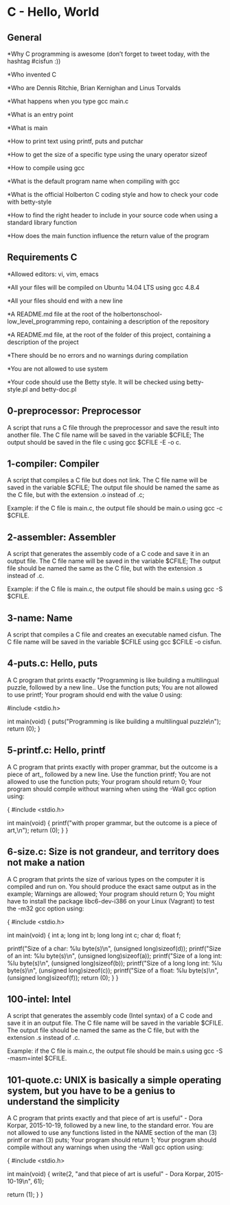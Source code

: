 # C - Hello, World
## General

*Why C programming is awesome (don’t forget to tweet today, with the hashtag #cisfun :))

*Who invented C

*Who are Dennis Ritchie, Brian Kernighan and Linus Torvalds

*What happens when you type gcc main.c

*What is an entry point

*What is main

*How to print text using printf, puts and putchar

*How to get the size of a specific type using the unary operator sizeof

*How to compile using gcc

*What is the default program name when compiling with gcc

*What is the official Holberton C coding style and how to check your code with betty-style

*How to find the right header to include in your source code when using a standard library function

*How does the main function influence the return value of the program

## Requirements C

*Allowed editors: vi, vim, emacs

*All your files will be compiled on Ubuntu 14.04 LTS using gcc 4.8.4

*All your files should end with a new line

*A README.md file at the root of the holbertonschool-low_level_programming repo, containing a description of the repository

*A README.md file, at the root of the folder of this project, containing a description of the project

*There should be no errors and no warnings during compilation

*You are not allowed to use system

*Your code should use the Betty style. It will be checked using betty-style.pl and betty-doc.pl

## 0-preprocessor: Preprocessor
A script that runs a C file through the preprocessor and save the result into another file. The C file name will be saved in the variable $CFILE; The output should be saved in the file c using gcc $CFILE -E -o c.

## 1-compiler: Compiler
A script that compiles a C file but does not link. The C file name will be saved in the variable $CFILE; The output file should be named the same as the C file, but with the extension .o instead of .c;

Example: if the C file is main.c, the output file should be main.o using gcc -c $CFILE.

## 2-assembler: Assembler
A script that generates the assembly code of a C code and save it in an output file. The C file name will be saved in the variable $CFILE; The output file should be named the same as the C file, but with the extension .s instead of .c.

Example: if the C file is main.c, the output file should be main.s using gcc -S $CFILE.

## 3-name: Name
A script that compiles a C file and creates an executable named cisfun. The C file name will be saved in the variable $CFILE using gcc $CFILE -o cisfun.

## 4-puts.c: Hello, puts
A C program that prints exactly "Programming is like building a multilingual puzzle, followed by a new line.. Use the function puts; You are not allowed to use printf; Your program should end with the value 0 using:

#include <stdio.h>

int main(void) { puts("Programming is like building a multilingual puzzle\n"); return (0); }

## 5-printf.c: Hello, printf
A C program that prints exactly with proper grammar, but the outcome is a piece of art,, followed by a new line. Use the function printf; You are not allowed to use the function puts; Your program should return 0; Your program should compile without warning when using the -Wall gcc option using:

{ #include <stdio.h>

int main(void) { printf("with proper grammar, but the outcome is a piece of art,\n"); return (0); } }

## 6-size.c: Size is not grandeur, and territory does not make a nation
A C program that prints the size of various types on the computer it is compiled and run on. You should produce the exact same output as in the example; Warnings are allowed; Your program should return 0; You might have to install the package libc6-dev-i386 on your Linux (Vagrant) to test the -m32 gcc option using:

{ #include <stdio.h>

int main(void) { int a; long int b; long long int c; char d; float f;

printf("Size of a char: %lu byte(s)\n", (unsigned long)sizeof(d));
printf("Size of an int: %lu byte(s)\n", (unsigned long)sizeof(a));
printf("Size of a long int: %lu byte(s)\n", (unsigned long)sizeof(b));
printf("Size of a long long int: %lu byte(s)\n", (unsigned long)sizeof(c));
printf("Size of a float: %lu byte(s)\n", (unsigned long)sizeof(f));
return (0);
} }

## 100-intel: Intel
A script that generates the assembly code (Intel syntax) of a C code and save it in an output file. The C file name will be saved in the variable $CFILE. The output file should be named the same as the C file, but with the extension .s instead of .c.

Example: if the C file is main.c, the output file should be main.s using gcc -S -masm=intel $CFILE.

## 101-quote.c: UNIX is basically a simple operating system, but you have to be a genius to understand the simplicity
A C program that prints exactly and that piece of art is useful" - Dora Korpar, 2015-10-19, followed by a new line, to the standard error. You are not allowed to use any functions listed in the NAME section of the man (3) printf or man (3) puts; Your program should return 1; Your program should compile without any warnings when using the -Wall gcc option using:

{ #include <stdio.h>

int main(void) { write(2, "and that piece of art is useful" - Dora Korpar, 2015-10-19\n", 61);

return (1);
} }
